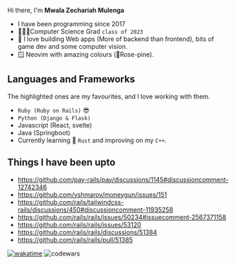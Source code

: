 Hi there, I'm <strong>Mwala Zechariah Mulenga</strong>
- I have been programming since 2017
- 👨🏾‍💻Computer Science Grad `class of 2023`
- 💽 I love building Web apps (More of backend than frontend), bits of game dev and some computer vision.
- 🪟 Neovim with amazing colours (🌹Rose-pine).
## Languages and Frameworks
The highlighted ones are my favourites, and I love working with them.
- `Ruby (Ruby on Rails)` 😎
- `Python (Django & Flask)`
- Javascript (React, svelte)
- Java (Springboot)
- Currently learning 🦀 `Rust` and improving on my `C++`.

## Things I have been upto
- https://github.com/pay-rails/pay/discussions/1145#discussioncomment-12742346
- https://github.com/yshmarov/moneygun/issues/151
- https://github.com/rails/tailwindcss-rails/discussions/450#discussioncomment-11935258
- https://github.com/rails/rails/issues/50234#issuecomment-2567371158 
- https://github.com/rails/rails/issues/53120 
- https://github.com/rails/rails/discussions/51384 
- https://github.com/rails/rails/pull/51385 


[![wakatime](https://wakatime.com/badge/user/f1e9472e-19ff-4947-9407-b98050852244.svg)](https://wakatime.com/@f1e9472e-19ff-4947-9407-b98050852244)
![codewars](https://www.codewars.com/users/mwala-zm/badges/micro)
